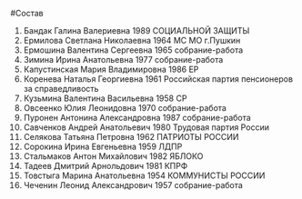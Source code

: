 #Состав
1. Бандак Галина Валериевна 1989 СОЦИАЛЬНОЙ ЗАЩИТЫ
2. Ермилова Светлана Николаевна 1964 МС МО г.Пушкин
3. Ермошина Валентина Сергеевна 1965 собрание-работа
4. Зимина Ирина Анатольевна 1977 собрание-работа
5. Капустинская Мария Владимировна 1986 ЕР
6. Коренева Наталья Георгиевна 1961 Российская партия пенсионеров за справедливость
7. Кузьмина Валентина Васильевна 1958 СР
8. Овсеенко Юлия Леонидовна 1970 собрание-работа
9. Пуронен Антонина Александровна 1987 собрание-работа
10. Савченков Андрей Анатольевич 1980 Трудовая партия России
11. Селякова Татьяна Петровна 1962 ПАТРИОТЫ РОССИИ
12. Сорокина Ирина Евгеньевна 1959 ЛДПР
13. Стальмаков Антон Михайлович 1982 ЯБЛОКО
14. Тадеев Дмитрий Арнольдович 1981 КПРФ
15. Товстыга Марина Анатольевна 1954 КОММУНИСТЫ РОССИИ
16. Чеченин Леонид Александрович 1957 собрание-работа
